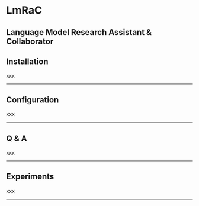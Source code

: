 # LmRaC
## Language Model Research Assistant &amp; Collaborator

## Installation
xxx

---
## Configuration
xxx

---
## Q & A 
xxx

---
## Experiments
xxx

---


